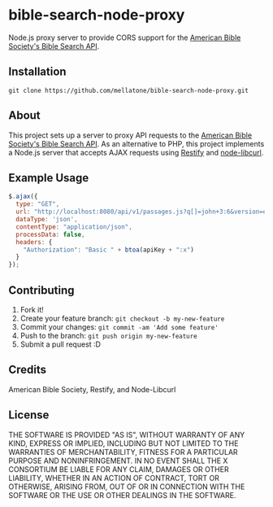 # bible-search-node-proxy
Node.js proxy server to provide CORS support for the [American Bible Society's Bible Search API](http://bibles.org/pages/api/).

## Installation
`git clone https://github.com/mellatone/bible-search-node-proxy.git`

## About
This project sets up a server to proxy API requests to the [American Bible Society's Bible Search API](http://bibles.org/pages/api/). As an alternative to PHP, this project implements a Node.js server that accepts AJAX requests using  [Restify](https://github.com/restify/node-restify) and [node-libcurl](https://github.com/JCMais/node-libcurl).

## Example Usage
```javascript
$.ajax({
  type: "GET",
  url: "http://localhost:8080/api/v1/passages.js?q[]=john+3:6&version=eng-KJVA",
  dataType: 'json',
  contentType: "application/json",
  processData: false,
  headers: {
    "Authorization": "Basic " + btoa(apiKey + ":x")
  }
});
```

## Contributing
1. Fork it!
2. Create your feature branch: `git checkout -b my-new-feature`
3. Commit your changes: `git commit -am 'Add some feature'`
4. Push to the branch: `git push origin my-new-feature`
5. Submit a pull request :D

## Credits
American Bible Society, Restify, and Node-Libcurl

## License
THE SOFTWARE IS PROVIDED "AS IS", WITHOUT WARRANTY OF ANY KIND, EXPRESS OR IMPLIED, INCLUDING BUT NOT LIMITED TO THE WARRANTIES OF MERCHANTABILITY, FITNESS FOR A PARTICULAR PURPOSE AND NONINFRINGEMENT. IN NO EVENT SHALL THE X CONSORTIUM BE LIABLE FOR ANY CLAIM, DAMAGES OR OTHER LIABILITY, WHETHER IN AN ACTION OF CONTRACT, TORT OR OTHERWISE, ARISING FROM, OUT OF OR IN CONNECTION WITH THE SOFTWARE OR THE USE OR OTHER DEALINGS IN THE SOFTWARE.

